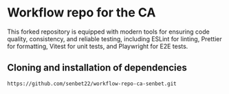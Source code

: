 # Workflow repo for the CA

This forked repository is equipped with modern tools for ensuring code quality, consistency, and reliable testing, including ESLint for linting, Prettier for formatting, Vitest for unit tests, and Playwright for E2E tests.

## Cloning and installation of dependencies
```bash
https://github.com/senbet22/workflow-repo-ca-senbet.git
```



